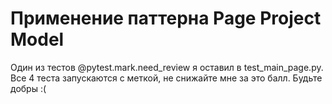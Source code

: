 # Применение паттерна Page Project Model

Один из тестов @pytest.mark.need_review я оставил в test_main_page.py. Все 4 теста запускаются с меткой, не снижайте мне за это балл. Будьте добры :(
